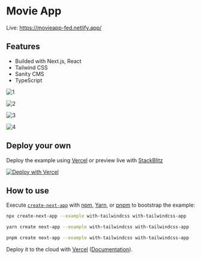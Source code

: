 
# Movie App

Live: https://movieapp-fed.netlify.app/

## Features

- Builded with Next.js, React
- Tailwind CSS
- Sanity CMS
- TypeScript



![1](https://user-images.githubusercontent.com/32294454/185783925-4dd5a7cb-ec6f-45f8-927e-9105e8fe5799.png)

![2](https://user-images.githubusercontent.com/32294454/185783927-4ad0000b-ec55-4187-8b34-f6061e38b660.png)

![3](https://user-images.githubusercontent.com/32294454/185783929-24295ba7-24b9-4434-9733-33bcacf87aee.png)

![4](https://user-images.githubusercontent.com/32294454/185783931-8d93f623-06ca-4096-ae91-e9669d06055d.png)


## Deploy your own

Deploy the example using [Vercel](https://vercel.com?utm_source=github&utm_medium=readme&utm_campaign=next-example) or preview live with [StackBlitz](https://stackblitz.com/github/vercel/next.js/tree/canary/examples/with-tailwindcss)

[![Deploy with Vercel](https://vercel.com/button)](https://vercel.com/new/git/external?repository-url=https://github.com/vercel/next.js/tree/canary/examples/with-tailwindcss&project-name=with-tailwindcss&repository-name=with-tailwindcss)

## How to use

Execute [`create-next-app`](https://github.com/vercel/next.js/tree/canary/packages/create-next-app) with [npm](https://docs.npmjs.com/cli/init), [Yarn](https://yarnpkg.com/lang/en/docs/cli/create/), or [pnpm](https://pnpm.io) to bootstrap the example:

```bash
npx create-next-app --example with-tailwindcss with-tailwindcss-app
```

```bash
yarn create next-app --example with-tailwindcss with-tailwindcss-app
```

```bash
pnpm create next-app --example with-tailwindcss with-tailwindcss-app
```

Deploy it to the cloud with [Vercel](https://vercel.com/new?utm_source=github&utm_medium=readme&utm_campaign=next-example) ([Documentation](https://nextjs.org/docs/deployment)).
